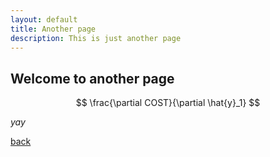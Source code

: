 ```yaml
---
layout: default
title: Another page
description: This is just another page
---
```


## Welcome to another page

$$ 
\frac{\partial COST}{\partial \hat{y}_1}
$$

_yay_

[back](./)
